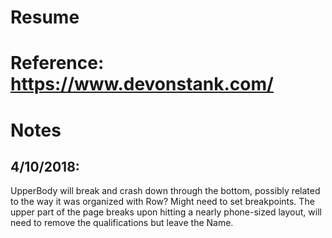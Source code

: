 # Resume

# Reference: https://www.devonstank.com/

# Notes

## 4/10/2018:

UpperBody will break and crash down through the bottom, possibly related to the way it was organized with Row? Might need to set breakpoints. The upper part of the page breaks upon hitting a nearly phone-sized layout, will need to remove the qualifications but leave the Name.

